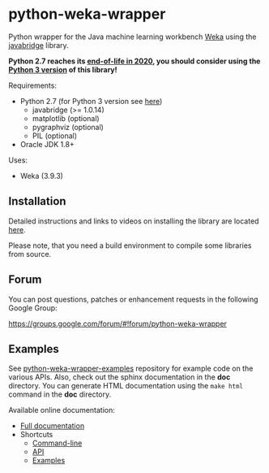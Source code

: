 # python-weka-wrapper

Python wrapper for the Java machine learning workbench [Weka](http://www.cs.waikato.ac.nz/~ml/weka/)
using the [javabridge](https://pypi.python.org/pypi/javabridge) library.

**Python 2.7 reaches its [end-of-life in 2020](https://pythonclock.org/), you should consider
using the [Python 3 version](https://github.com/fracpete/python-weka-wrapper3) of this library!**

Requirements:

* Python 2.7 (for Python 3 version see [here](https://github.com/fracpete/python-weka-wrapper3))
  * javabridge (>= 1.0.14)
  * matplotlib (optional)
  * pygraphviz (optional)
  * PIL (optional)
* Oracle JDK 1.8+

Uses:

* Weka (3.9.3)

## Installation

Detailed instructions and links to videos on installing the library are located
[here](http://fracpete.github.io/python-weka-wrapper/install.html).

Please note, that you need a build environment to compile some libraries from source.

## Forum

You can post questions, patches or enhancement requests in the following Google Group:

https://groups.google.com/forum/#!forum/python-weka-wrapper

## Examples
See [python-weka-wrapper-examples](https://github.com/fracpete/python-weka-wrapper-examples)
repository for example code on the various APIs. Also, check out the sphinx
documentation in the **doc** directory. You can generate HTML documentation
using the `make html` command in the **doc** directory.

Available online documentation:

* [Full documentation](http://fracpete.github.io/python-weka-wrapper/)
* Shortcuts
  * [Command-line](http://fracpete.github.io/python-weka-wrapper/commandline.html)
  * [API](http://fracpete.github.io/python-weka-wrapper/api.html)
  * [Examples](http://fracpete.github.io/python-weka-wrapper/examples.html)

